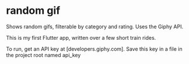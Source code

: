 # random gif

Shows random gifs, filterable by category and rating. Uses the Giphy API.

This is my first Flutter app, written over a few short train rides.

To run, get an API key at [developers.giphy.com]. Save this key in a file in the project root named api_key

